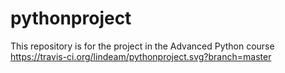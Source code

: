 # pythonproject
This repository is for the project in the Advanced Python course
https://travis-ci.org/lindeam/pythonproject.svg?branch=master
